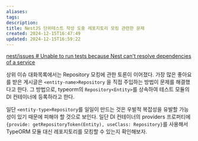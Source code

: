 ```yaml
---
aliases: 
tags: 
description:
title: NestJS 단위테스트 작성 도중 레포지토리 모킹 관련한 문제
created: 2024-12-15T16:47:49
updated: 2024-12-15T16:59:22
---
```

[nest/issues # Unable to run tests because Nest can't resolve dependencies of a service](https://github.com/nestjs/nest/issues/363)

상위 이슈 대화목록에서는 Repository 모킹에 관한 토론이 이어졌다. 가장 많은 좋아요를 받은 게시글은 `<entity-name>Repository` 을 직접 주입하는 방법이 문제를 해결했다고 한다. 그 방법으로, typeorm의 `Repository<Entity>`를 상속하여 테스트 모듈의 DI 컨테이너에 등록하라고 한다.

일단 `<entity-type>Repository`를 일일이 만드는 것은 우발적 복잡성을 유발할 가능성이 있기 때문에 피해야 할 것으로 보인다. 일단 DI 컨테이너의 providers 프로퍼티에 `{provide: getRepositoryToken(Entity), useClass: Repository}`를 사용해서 TypeORM 모듈 대신 레포지토리를 모킹할 수 있는지 확인해보자.
